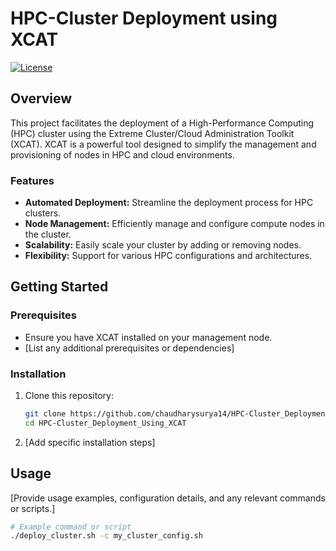 # HPC-Cluster Deployment using XCAT

[![License](https://img.shields.io/badge/License-MIT-blue.svg)](LICENSE)

## Overview

This project facilitates the deployment of a High-Performance Computing (HPC) cluster using the Extreme Cluster/Cloud Administration Toolkit (XCAT). XCAT is a powerful tool designed to simplify the management and provisioning of nodes in HPC and cloud environments.

### Features

- **Automated Deployment:** Streamline the deployment process for HPC clusters.
- **Node Management:** Efficiently manage and configure compute nodes in the cluster.
- **Scalability:** Easily scale your cluster by adding or removing nodes.
- **Flexibility:** Support for various HPC configurations and architectures.

## Getting Started

### Prerequisites

- Ensure you have XCAT installed on your management node.
- [List any additional prerequisites or dependencies]

### Installation

1. Clone this repository:

    ```bash
    git clone https://github.com/chaudharysurya14/HPC-Cluster_Deployment_Using_XCAT.git
    cd HPC-Cluster_Deployment_Using_XCAT
    ```

2. [Add specific installation steps]

## Usage

[Provide usage examples, configuration details, and any relevant commands or scripts.]

```bash
# Example command or script
./deploy_cluster.sh -c my_cluster_config.sh
